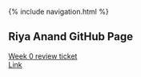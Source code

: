 {% include navigation.html %}  
## Riya Anand GitHub Page  

[Week 0 review ticket](https://github.com/kamryns/curly-cupboard/issues/11)  
[Link](https://github.com/ranand2445/curly-knife)  
